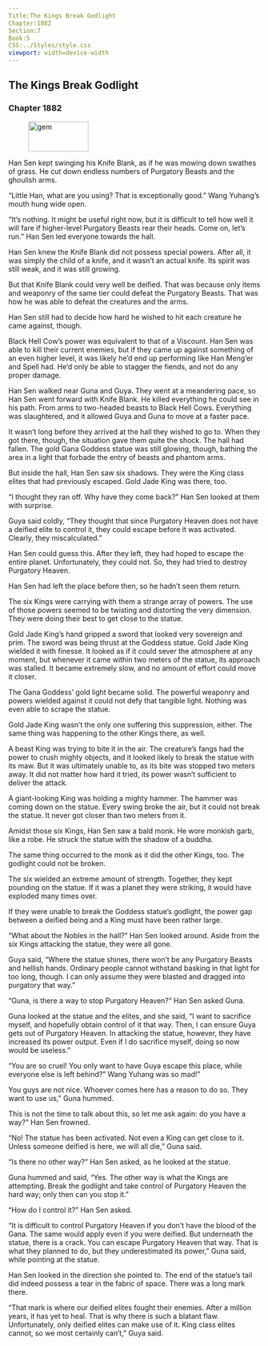 ```yaml
---
Title:The Kings Break Godlight 
Chapter:1882 
Section:7 
Book:5 
CSS:../Styles/style.css 
viewport: width=device-width
---
```

  
## The Kings Break Godlight
### Chapter 1882
  
<figure>
	<img src="../Images/gem.gif" alt="gem" id="gem" width="120" height="60" />
</figure>
  

  
Han Sen kept swinging his Knife Blank, as if he was mowing down swathes of grass. He cut down endless numbers of Purgatory Beasts and the ghoulish arms.

“Little Han, what are you using? That is exceptionally good.” Wang Yuhang’s mouth hung wide open.

“It’s nothing. It might be useful right now, but it is difficult to tell how well it will fare if higher-level Purgatory Beasts rear their heads. Come on, let’s run.” Han Sen led everyone towards the hall.

Han Sen knew the Knife Blank did not possess special powers. After all, it was simply the child of a knife, and it wasn’t an actual knife. Its spirit was still weak, and it was still growing.

But that Knife Blank could very well be deified. That was because only items and weaponry of the same tier could defeat the Purgatory Beasts. That was how he was able to defeat the creatures and the arms.

Han Sen still had to decide how hard he wished to hit each creature he came against, though.

Black Hell Cow’s power was equivalent to that of a Viscount. Han Sen was able to kill their current enemies, but if they came up against something of an even higher level, it was likely he’d end up performing like Han Meng’er and Spell had. He’d only be able to stagger the fiends, and not do any proper damage.

Han Sen walked near Guna and Guya. They went at a meandering pace, so Han Sen went forward with Knife Blank. He killed everything he could see in his path. From arms to two-headed beasts to Black Hell Cows. Everything was slaughtered, and it allowed Guya and Guna to move at a faster pace.

It wasn’t long before they arrived at the hall they wished to go to. When they got there, though, the situation gave them quite the shock. The hall had fallen. The gold Gana Goddess statue was still glowing, though, bathing the area in a light that forbade the entry of beasts and phantom arms.

But inside the hall, Han Sen saw six shadows. They were the King class elites that had previously escaped. Gold Jade King was there, too.

“I thought they ran off. Why have they come back?” Han Sen looked at them with surprise.

Guya said coldly, “They thought that since Purgatory Heaven does not have a deified elite to control it, they could escape before it was activated. Clearly, they miscalculated.”

Han Sen could guess this. After they left, they had hoped to escape the entire planet. Unfortunately, they could not. So, they had tried to destroy Purgatory Heaven.

Han Sen had left the place before then, so he hadn’t seen them return.

The six Kings were carrying with them a strange array of powers. The use of those powers seemed to be twisting and distorting the very dimension. They were doing their best to get close to the statue.

Gold Jade King’s hand gripped a sword that looked very sovereign and prim. The sword was being thrust at the Goddess statue. Gold Jade King wielded it with finesse. It looked as if it could sever the atmosphere at any moment, but whenever it came within two meters of the statue, its approach was stalled. It became extremely slow, and no amount of effort could move it closer.

The Gana Goddess’ gold light became solid. The powerful weaponry and powers wielded against it could not defy that tangible light. Nothing was even able to scrape the statue.

Gold Jade King wasn’t the only one suffering this suppression, either. The same thing was happening to the other Kings there, as well.

A beast King was trying to bite it in the air. The creature’s fangs had the power to crush mighty objects, and it looked likely to break the statue with its maw. But it was ultimately unable to, as its bite was stopped two meters away. It did not matter how hard it tried, its power wasn’t sufficient to deliver the attack.

A giant-looking King was holding a mighty hammer. The hammer was coming down on the statue. Every swing broke the air, but it could not break the statue. It never got closer than two meters from it.

Amidst those six Kings, Han Sen saw a bald monk. He wore monkish garb, like a robe. He struck the statue with the shadow of a buddha.

The same thing occurred to the monk as it did the other Kings, too. The godlight could not be broken.

The six wielded an extreme amount of strength. Together, they kept pounding on the statue. If it was a planet they were striking, it would have exploded many times over.

If they were unable to break the Goddess statue’s godlight, the power gap between a deified being and a King must have been rather large.

“What about the Nobles in the hall?” Han Sen looked around. Aside from the six Kings attacking the statue, they were all gone.

Guya said, “Where the statue shines, there won’t be any Purgatory Beasts and hellish hands. Ordinary people cannot withstand basking in that light for too long, though. I can only assume they were blasted and dragged into purgatory that way.”

“Guna, is there a way to stop Purgatory Heaven?” Han Sen asked Guna.

Guna looked at the statue and the elites, and she said, “I want to sacrifice myself, and hopefully obtain control of it that way. Then, I can ensure Guya gets out of Purgatory Heaven. In attacking the statue, however, they have increased its power output. Even if I do sacrifice myself, doing so now would be useless.”

“You are so cruel! You only want to have Guya escape this place, while everyone else is left behind?” Wang Yuhang was so mad!”

You guys are not nice. Whoever comes here has a reason to do so. They want to use us,” Guna hummed.

This is not the time to talk about this, so let me ask again: do you have a way?” Han Sen frowned.

“No! The statue has been activated. Not even a King can get close to it. Unless someone deified is here, we will all die,” Guna said.

“Is there no other way?” Han Sen asked, as he looked at the statue.

Guna hummed and said, “Yes. The other way is what the Kings are attempting. Break the godlight and take control of Purgatory Heaven the hard way; only then can you stop it.”

“How do I control it?” Han Sen asked.

“It is difficult to control Purgatory Heaven if you don’t have the blood of the Gana. The same would apply even if you were deified. But underneath the statue, there is a crack. You can escape Purgatory Heaven that way. That is what they planned to do, but they underestimated its power,” Guna said, while pointing at the statue.

Han Sen looked in the direction she pointed to. The end of the statue’s tail did indeed possess a tear in the fabric of space. There was a long mark there.

“That mark is where our deified elites fought their enemies. After a million years, it has yet to heal. That is why there is such a blatant flaw. Unfortunately, only deified elites can make use of it. King class elites cannot, so we most certainly can’t,” Guya said.